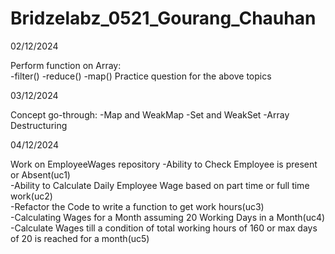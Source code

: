 # Bridzelabz_0521_Gourang_Chauhan
02/12/2024  

Perform function on Array:  
-filter()
-reduce()
-map()
Practice question for the above topics

03/12/2024  

Concept go-through:
-Map and WeakMap
-Set and WeakSet
-Array Destructuring

04/12/2024  

Work on EmployeeWages repository
-Ability to Check Employee is present or Absent(uc1)  
-Ability to Calculate Daily Employee Wage based on part time or full time work(uc2)  
-Refactor the Code to write a function to get work hours(uc3)  
-Calculating Wages for a Month assuming 20 Working Days in a Month(uc4)
-Calculate Wages till a condition of total working hours of 160 or max days of 20 is reached for a month(uc5)  
